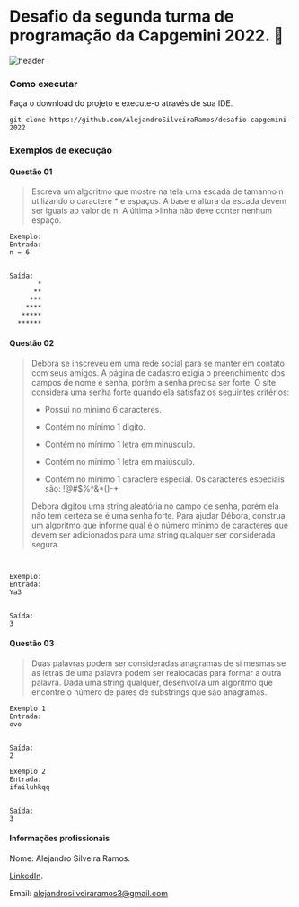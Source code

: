 # Desafio da segunda turma de programação da Capgemini 2022. 🚀
![header](https://user-images.githubusercontent.com/67984735/154872887-6b0962cb-7c38-45fa-8e68-56bb8d468842.png)

### Como executar
Faça o download do projeto e execute-o através de sua IDE.

    git clone https://github.com/AlejandroSilveiraRamos/desafio-capgemini-2022


### Exemplos de execução
#### Questão 01

>
>Escreva um algoritmo que mostre na tela uma escada de tamanho n utilizando o caractere * e espaços. A base e altura da escada devem ser iguais ao valor de n. A última >linha não deve conter nenhum espaço.
>
```
Exemplo:
Entrada:
n = 6


Saída:
       *
      **
     ***
    ****
   *****
  ******
```

#### Questão 02

>
>Débora se inscreveu em uma rede social para se manter em contato com seus amigos. A página de cadastro exigia o preenchimento dos campos de nome e senha, porém a 
senha precisa ser forte. O site considera uma senha forte quando ela satisfaz os seguintes critérios:
>
>- Possui no mínimo 6 caracteres.
>
>- Contém no mínimo 1 digito.
>
>- Contém no mínimo 1 letra em minúsculo.
>
>- Contém no mínimo 1 letra em maiúsculo.
>
>- Contém no mínimo 1 caractere especial. Os caracteres especiais são: !@#$%^&*()-+
>
>Débora digitou uma string aleatória no campo de senha, porém ela não tem certeza se é uma senha forte. Para ajudar Débora, construa um algoritmo que informe qual é o número mínimo de caracteres que devem ser adicionados para uma string qualquer ser considerada segura.
>

```


Exemplo:
Entrada:
Ya3


Saída:
3
```

#### Questão 03

>
>Duas palavras podem ser consideradas anagramas de si mesmas se as letras de uma palavra podem ser realocadas para formar a outra palavra. Dada uma string qualquer, desenvolva um algoritmo que encontre o número de pares de substrings que são anagramas.
>

```
Exemplo 1
Entrada:
ovo


Saída:
2
```

```
Exemplo 2
Entrada:
ifailuhkqq


Saída:
3
```

#### Informações profissionais

   Nome: Alejandro Silveira Ramos.

   [LinkedIn](https://www.linkedin.com/in/alejandro-silveira-ramos-6b792a203/).

   Email: alejandrosilveiraramos3@gmail.com
